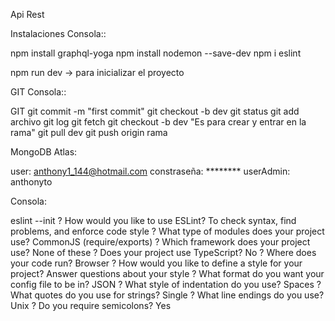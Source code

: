 Api Rest

Instalaciones Consola::

npm install graphql-yoga
npm install nodemon --save-dev
npm i eslint

npm run dev -> para inicializar el proyecto

GIT Consola::

GIT
git commit -m "first commit"
git checkout -b dev
git status
git add archivo
git log
git fetch
git checkout -b dev "Es para crear y entrar en la rama"
git pull dev
git push origin rama


MongoDB Atlas:

user: anthony1_144@hotmail.com constraseña: ********
userAdmin: anthonyto

Consola:

eslint --init
? How would you like to use ESLint? To check syntax, find problems, and enforce code style
? What type of modules does your project use? CommonJS (require/exports)
? Which framework does your project use? None of these
? Does your project use TypeScript? No
? Where does your code run? Browser
? How would you like to define a style for your project? Answer questions about your style
? What format do you want your config file to be in? JSON
? What style of indentation do you use? Spaces
? What quotes do you use for strings? Single
? What line endings do you use? Unix
? Do you require semicolons? Yes